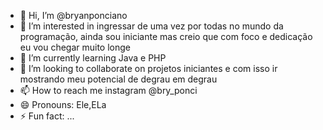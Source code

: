 - 👋 Hi, I’m @bryanponciano
- 👀 I’m interested in ingressar de uma vez por todas no mundo da programação, ainda sou iniciante mas creio que com foco e dedicação eu vou chegar muito longe
- 🌱 I’m currently learning Java e PHP
- 💞️ I’m looking to collaborate on projetos iniciantes e com isso ir mostrando meu potencial de degrau em degrau
- 📫 How to reach me instagram @bry_ponci
- 😄 Pronouns: Ele,ELa
- ⚡ Fun fact: ...

<!---
bryanponciano/bryanponciano is a ✨ special ✨ repository because its `README.md` (this file) appears on your GitHub profile.
You can click the Preview link to take a look at your changes.
--->
